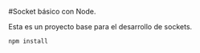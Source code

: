 #Socket básico con Node.

Esta es un proyecto base para el desarrollo de sockets.

```
npm install
```